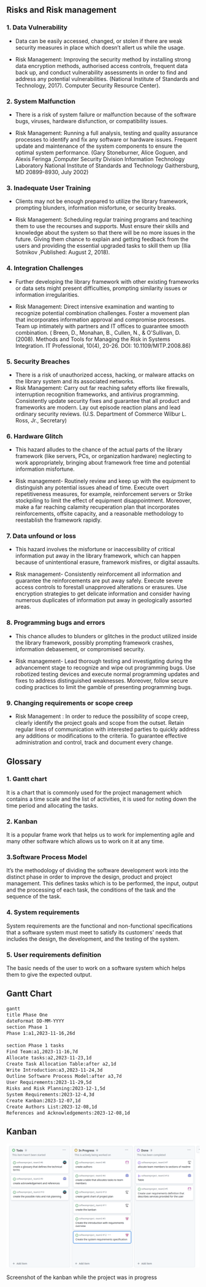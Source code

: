 
## Risks and Risk management
### 1. Data Vulnerability
- Data can be easily accessed, changed, or stolen if there are weak security measures in place which doesn’t allert us while the usage. 

- Risk Management: Improving the security method by installing strong data encryption methods, authorised access controls, frequent data back up, and conduct vulnerability assessments in order to find and address any potential vulnerabilities. 
(National Institute of Standards and Technology, 2017). Computer Security Resource Center).

### 2. System Malfunction
- There is a risk of system failure or malfunction because of the software bugs, viruses, hardware disfunction, or compatibility issues.

- Risk Management: Running a full analysis, testing and quality assurance processes to identify and fix any software or hardware issues. Frequent update and maintenance of the system components to ensure the optimal system performance. 
(Gary Stoneburner, Alice Goguen, and Alexis Feringa  ,Computer Security Division Information Technology Laboratory National Institute of Standards and Technology Gaithersburg, MD 20899-8930, July 2002)
### 3. Inadequate User Training
- Clients may not be enough prepared to utilize the library framework, prompting blunders, information misfortune, or security breaks.

- Risk Management: 
Scheduling regular training programs and teaching them to use the recourses and supports. Must ensure their skills and knowledge about the system so that there will be no more issues in the future. Giving them chance to explain and getting feedback from the users and providing the essential upgraded tasks to skill them up (Ilia Sotnikov ,Published: August 2, 2018).
### 4. Integration Challenges
- Further developing the library framework with other existing frameworks or data sets might present difficulties, prompting similarity issues or information irregularities.  

- Risk Management: Direct intensive examination and wanting to recognize potential combination challenges. Foster a movement plan that incorporates information approval and compromise processes. Team up intimately with partners and IT offices to guarantee smooth combination. 
 ( Breen, D., Monahan, B., Cullen, N., & O'Sullivan, D. (2008). Methods and Tools for Managing the Risk in Systems Integration. IT Professional, 10(4), 20-26. DOI: 10.1109/MITP.2008.86)
 
### 5. Security Breaches
- There is a risk of unauthorized access, hacking, or malware attacks on the library system and its associated networks.
- Risk Management: Carry out far reaching safety efforts like firewalls, interruption recognition frameworks, and antivirus programming. Consistently update security fixes and guarantee that all product and frameworks are modern. Lay out episode reaction plans and lead ordinary security reviews. 
(U.S. Department of Commerce Wilbur L. Ross, Jr., Secretary)


### 6.  Hardware Glitch 
- This hazard alludes to the chance of the actual parts of the library framework (like servers, PCs, or organization hardware) neglecting to work appropriately, bringing about framework free time and potential information misfortune.
 
- Risk management-  Routinely review and keep up with the equipment to distinguish any potential issues ahead of time. Execute overt repetitiveness measures, for example, reinforcement servers or Strike stockpiling to limit the effect of equipment disappointment. Moreover, make a far reaching calamity recuperation plan that incorporates reinforcements, offsite capacity, and a reasonable methodology to reestablish the framework rapidly.

### 7. Data unfound or loss 
- This hazard involves the misfortune or inaccessibility of critical information put away in the library framework, which can happen because of unintentional erasure, framework misfires, or digital assaults.
 
- Risk management-  Consistently reinforcement all information and guarantee the reinforcements are put away safely. Execute severe access controls to forestall unapproved alterations or erasures. Use encryption strategies to get delicate information and consider having numerous duplicates of information put away in geologically assorted areas.

### 8. Programming bugs and errors
- This chance alludes to blunders or glitches in the product utilized inside the library framework, possibly prompting framework crashes, information debasement, or compromised security.
 
- Risk management-  Lead thorough testing and investigating during the advancement stage to recognize and wipe out programming bugs. Use robotized testing devices and execute normal programming updates and fixes to address distinguished weaknesses. Moreover, follow secure coding practices to limit the gamble of presenting programming bugs. 

### 9. Changing requirements or scope creep
  
- Risk Management : In order to reduce the possibility of scope creep, clearly identify the project goals and scope from the outset. Retain regular lines of communication with interested parties to quickly address any additions or modifications to the criteria. To guarantee effective administration and control, track and document every change.





## Glossary 

### 1.  Gantt chart 
It is a chart that is commonly used for the project management which contains a time scale and the list of activities, it is used for noting down the time period and allocating the tasks. 

### 2. Kanban
It is a popular frame work that helps us to work for implementing agile and many other software which allows us to work on it at any time. 


### 3.Software Process Model 
  
It’s the methodology of dividing the software development work into the distinct phase in order to improve the design, product and project management.  This defines tasks which is to be performed, the input, output and the processing of each task, the conditions of the task and the sequence of the task. 
  
### 4. System requirements
 System requirements are the functional and non-functional specifications that a software system must meet to satisfy its customers' needs that includes the design, the development, and the testing of the system. 

### 5. User requirements definition 
The basic needs of the user to work on a software system which helps them to give the expected output.  


## Gantt Chart
```mermaid
gantt
title Phase One
dateFormat DD-MM-YYYY
section Phase 1
Phase 1:a1,2023-11-16,26d

section Phase 1 tasks
Find Team:a1,2023-11-16,7d
Allocate tasks:a2,2023-11-23,1d
Create Task Allocation Table:after a2,1d
Write Introduction:a3,2023-11-24,3d
Outline Software Process Model:after a3,7d
User Requirements:2023-11-29,5d
Risks and Risk Planning:2023-12-1,5d
System Requirements:2023-12-4,3d
Create Kanban:2023-12-07,1d
Create Authors List:2023-12-08,1d
References and Acknowledgements:2023-12-08,1d
```

## Kanban

![screenshot of kanban](kanban.png)

Screenshot of the kanban while the project was in progress

